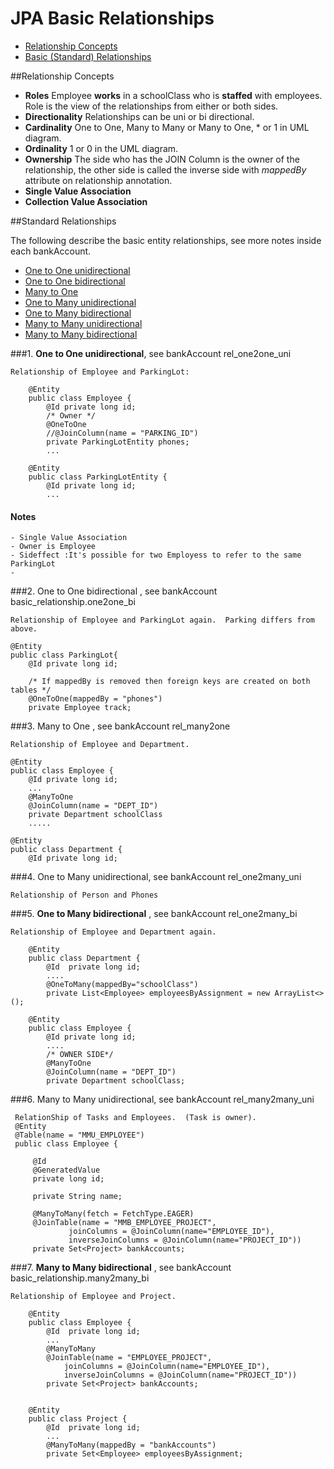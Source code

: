 JPA Basic Relationships
============================================

 - [Relationship Concepts](#CP)    
 - [Basic (Standard) Relationships](#SR)
 
 
##<a name="CP">Relationship Concepts</a>

- **Roles**  Employee **works** in a schoolClass who is **staffed** with employees. Role is the view of the relationships from either or both sides.
- **Directionality** Relationships can be uni or bi directional.
- **Cardinality** One to One, Many to Many or Many to One, * or 1 in UML diagram.
- **Ordinality** 1 or 0 in the UML diagram.
- **Ownership** The side who has the JOIN Column is the owner of the relationship, the other side is called the inverse side with *mappedBy* attribute on relationship annotation.
- **Single Value Association**
- **Collection Value Association** 


##<a name="SR">Standard Relationships</a>

The following describe the basic entity relationships, see more notes inside each bankAccount.

* [One to One unidirectional](#SRO2OU)
* [One to One bidirectional](#SRO2OB)   
* [Many to One](#SRM2O)
* [One to Many unidirectional](#SRO2MU)
* [One to Many bidirectional](#SRO2MB)   
* [Many to Many unidirectional](#SRM2MU)
* [Many to Many bidirectional](#SRM2MB)   


###1. **<a name="SRO2OU">One to One unidirectional</a>**, see bankAccount rel_one2one_uni

    Relationship of Employee and ParkingLot:
    
        @Entity
        public class Employee {
            @Id private long id; 
            /* Owner */
            @OneToOne
            //@JoinColumn(name = "PARKING_ID")
            private ParkingLotEntity phones;
            ...

        @Entity
        public class ParkingLotEntity {
            @Id private long id;
            ...
#### Notes
    - Single Value Association
    - Owner is Employee
    - Sideffect :It's possible for two Employess to refer to the same ParkingLot
    - 

    
###2.  <a name="SRO2OB">One to One bidirectional</a> , see bankAccount basic_relationship.one2one_bi 

    Relationship of Employee and ParkingLot again.  Parking differs from above.
    
    @Entity
    public class ParkingLot{    
        @Id private long id;
        
        /* If mappedBy is removed then foreign keys are created on both tables */
        @OneToOne(mappedBy = "phones")
        private Employee track;

    
    
###3. <a name="SRM2O">Many to One</a> , see bankAccount rel_many2one

    Relationship of Employee and Department.
    
    @Entity
    public class Employee {    
        @Id private long id;
        ...    
        @ManyToOne
        @JoinColumn(name = "DEPT_ID")
        private Department schoolClass
        .....
        
    @Entity
    public class Department {
        @Id private long id;

    
    
###4. <a name="SRO2MU">One to Many unidirectional</a>, see bankAccount rel_one2many_uni

    Relationship of Person and Phones
    
    
###5. <a name="SRO2MB">**One to Many bidirectional**</a> , see bankAccount rel_one2many_bi

    Relationship of Employee and Department again.
    
        @Entity
        public class Department {        
            @Id  private long id;
            ....
            @OneToMany(mappedBy="schoolClass")
            private List<Employee> employeesByAssignment = new ArrayList<>();

        @Entity
        public class Employee {        
            @Id private long id;
            ....
            /* OWNER SIDE*/
            @ManyToOne
            @JoinColumn(name = "DEPT_ID")
            private Department schoolClass;
    
    
    
###6. <a name="SRM2MU">Many to Many unidirectional</a>, see bankAccount rel_many2many_uni

     RelationShip of Tasks and Employees.  (Task is owner).
     @Entity
     @Table(name = "MMU_EMPLOYEE")
     public class Employee {
     
         @Id
         @GeneratedValue
         private long id;
     
         private String name;
     
         @ManyToMany(fetch = FetchType.EAGER)
         @JoinTable(name = "MMB_EMPLOYEE_PROJECT",
                 joinColumns = @JoinColumn(name="EMPLOYEE_ID"),
                 inverseJoinColumns = @JoinColumn(name="PROJECT_ID"))
         private Set<Project> bankAccounts;

    
###7. <a name="SRM2MU">**Many to Many bidirectional**</a> , see bankAccount basic_relationship.many2many_bi

    Relationship of Employee and Project.
    
        @Entity
        public class Employee {
            @Id  private long id;
            ...
            @ManyToMany
            @JoinTable(name = "EMPLOYEE_PROJECT", 
                joinColumns = @JoinColumn(name="EMPLOYEE_ID"), 
                inverseJoinColumns = @JoinColumn(name="PROJECT_ID"))
            private Set<Project> bankAccounts;
            
            
        @Entity
        public class Project {
            @Id  private long id;
            ...
            @ManyToMany(mappedBy = "bankAccounts")
            private Set<Employee> employeesByAssignment;

